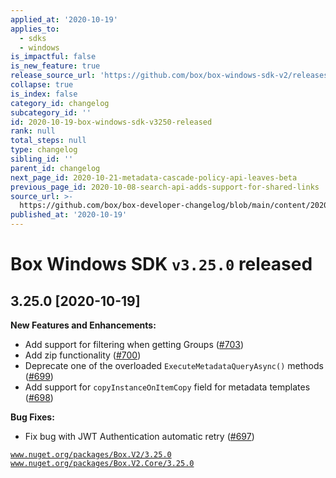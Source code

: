 ```yaml
---
applied_at: '2020-10-19'
applies_to:
  - sdks
  - windows
is_impactful: false
is_new_feature: true
release_source_url: 'https://github.com/box/box-windows-sdk-v2/releases/tag/v3.25.0'
collapse: true
is_index: false
category_id: changelog
subcategory_id: ''
id: 2020-10-19-box-windows-sdk-v3250-released
rank: null
total_steps: null
type: changelog
sibling_id: ''
parent_id: changelog
next_page_id: 2020-10-21-metadata-cascade-policy-api-leaves-beta
previous_page_id: 2020-10-08-search-api-adds-support-for-shared-links
source_url: >-
  https://github.com/box/box-developer-changelog/blob/main/content/2020/10-19-box-windows-sdk-v3250-released.md
published_at: '2020-10-19'
---
```

# Box Windows SDK `v3.25.0` released

## 3.25.0 [2020-10-19]

**New Features and Enhancements:**

- Add support for filtering when getting Groups ([#703][1])
- Add zip functionality ([#700][2])
- Deprecate one of the overloaded `ExecuteMetadataQueryAsync()` methods ([#699][3])
- Add support for `copyInstanceOnItemCopy` field for metadata templates  ([#698][4])

**Bug Fixes:**

- Fix bug with JWT Authentication automatic retry ([#697][5])

[`www.nuget.org/packages/Box.V2/3.25.0`][6]
[`www.nuget.org/packages/Box.V2.Core/3.25.0`][7]

[1]: https://github.com/box/box-windows-sdk-v2/issues/703

[2]: https://github.com/box/box-windows-sdk-v2/issues/700

[3]: https://github.com/box/box-windows-sdk-v2/issues/699

[4]: https://github.com/box/box-windows-sdk-v2/issues/698

[5]: https://github.com/box/box-windows-sdk-v2/issues/697

[6]: https://www.nuget.org/packages/Box.V2/3.25.0

[7]: https://www.nuget.org/packages/Box.V2.Core/3.25.0
